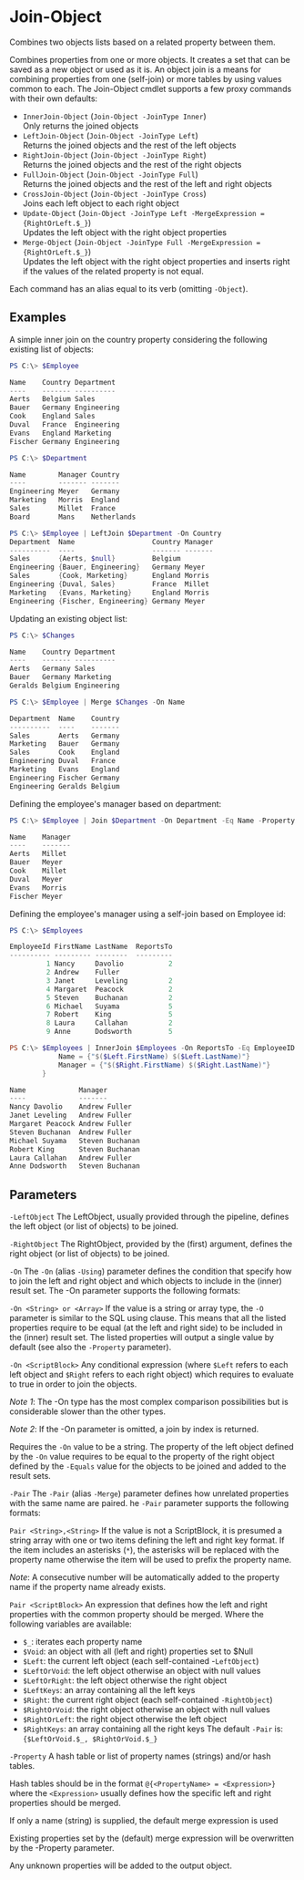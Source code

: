 # Join-Object
Combines two objects lists based on a related property between them.

Combines properties from one or more objects. It creates a set that can
be saved as a new object or used as it is. An object join is a means for
combining properties from one (self-join) or more tables by using values
common to each. The Join-Object cmdlet supports a few proxy commands with
their own defaults:
- `InnerJoin-Object` (`Join-Object -JoinType Inner`)  
Only returns the joined objects
- `LeftJoin-Object` (`Join-Object -JoinType Left`)  
Returns the joined objects and the rest of the left objects
- `RightJoin-Object` (`Join-Object -JoinType Right`)  
Returns the joined objects and the rest of the right objects
- `FullJoin-Object` (`Join-Object -JoinType Full`)  
Returns the joined objects and the rest of the left and right objects
- `CrossJoin-Object` (`Join-Object -JoinType Cross`)  
Joins each left object to each right object
- `Update-Object` (`Join-Object -JoinType Left -MergeExpression = {RightOrLeft.$_}`)  
Updates the left object with the right object properties
- `Merge-Object` (`Join-Object -JoinType Full -MergeExpression = {RightOrLeft.$_}`)  
Updates the left object with the right object properties and inserts
right if the values of the related property is not equal.

Each command has an alias equal to its verb (omitting `-Object`).

 ## Examples 
A simple inner join on the country property considering the following
existing list of objects:
```powershell
PS C:\> $Employee

Name    Country Department
----    ------- ----------
Aerts   Belgium Sales
Bauer   Germany Engineering
Cook    England Sales
Duval   France  Engineering
Evans   England Marketing
Fischer Germany Engineering

PS C:\> $Department

Name        Manager Country
----        ------- -------
Engineering Meyer   Germany
Marketing   Morris  England
Sales       Millet  France
Board       Mans    Netherlands

PS C:\> $Employee | LeftJoin $Department -On Country
Department  Name                   Country Manager
----------  ----                   ------- -------
Sales       {Aerts, $null}         Belgium
Engineering {Bauer, Engineering}   Germany Meyer
Sales       {Cook, Marketing}      England Morris
Engineering {Duval, Sales}         France  Millet
Marketing   {Evans, Marketing}     England Morris
Engineering {Fischer, Engineering} Germany Meyer
```

Updating an existing object list:
```powershell
PS C:\> $Changes

Name    Country Department
----    ------- ----------
Aerts   Germany Sales
Bauer   Germany Marketing
Geralds Belgium Engineering

PS C:\> $Employee | Merge $Changes -On Name

Department  Name    Country
----------  ----    -------
Sales       Aerts   Germany
Marketing   Bauer   Germany
Sales       Cook    England
Engineering Duval   France
Marketing   Evans   England
Engineering Fischer Germany
Engineering Geralds Belgium
```

Defining the employee's manager based on department:
```powershell
PS C:\> $Employee | Join $Department -On Department -Eq Name -Property @{Name = {$Left.$_}}, "Manager"

Name    Manager
----    -------
Aerts   Millet
Bauer   Meyer
Cook    Millet
Duval   Meyer
Evans   Morris
Fischer Meyer
```

Defining the employee's manager using a self-join based on Employee id:
```powershell
PS C:\> $Employees

EmployeeId FirstName LastName  ReportsTo
---------- --------- --------  ---------
         1 Nancy     Davolio           2
         2 Andrew    Fuller
         3 Janet     Leveling          2
         4 Margaret  Peacock           2
         5 Steven    Buchanan          2
         6 Michael   Suyama            5
         7 Robert    King              5
         8 Laura     Callahan          2
         9 Anne      Dodsworth         5

PS C:\> $Employees | InnerJoin $Employees -On ReportsTo -Eq EmployeeID -Property @{
            Name = {"$($Left.FirstName) $($Left.LastName)"}
            Manager = {"$($Right.FirstName) $($Right.LastName)"}
        }

Name             Manager
----             -------
Nancy Davolio    Andrew Fuller
Janet Leveling   Andrew Fuller
Margaret Peacock Andrew Fuller
Steven Buchanan  Andrew Fuller
Michael Suyama   Steven Buchanan
Robert King      Steven Buchanan
Laura Callahan   Andrew Fuller
Anne Dodsworth   Steven Buchanan
```

## Parameters

`-LeftObject`
The LeftObject, usually provided through the pipeline, defines the
left object (or list of objects) to be joined.

`-RightObject`
The RightObject, provided by the (first) argument, defines the right
object (or list of objects) to be joined.

`-On`
The `-On` (alias `-Using`) parameter defines the condition that specify
how to join the left and right object and which objects to include in the
(inner) result set. The -On parameter supports the following formats:

`-On <String> or <Array>`
If the value is a string or array type, the `-O` parameter is similar to
the SQL using clause. This means that all the listed properties require
to be equal (at the left and right side) to be included in the (inner)
result set. The listed properties will output a single value by default
(see also the `-Property` parameter).

`-On <ScriptBlock>`
Any conditional expression (where `$Left` refers to each left object and
`$Right` refers to each right object) which requires to evaluate to true
in order to join the objects.

_Note 1_: The -On <ScriptBlock> type has the most complex comparison
possibilities but is considerable slower than the other types.

_Note 2_: If the -On parameter is omitted, a join by index is returned.

Requires the `-On` value to be a string. The property of the left object
defined by the `-On` value requires to be equal to the property of the
right object defined by the `-Equals` value for the objects to be joined
and added to the result sets.

`-Pair`
The `-Pair` (alias `-Merge`) parameter defines how unrelated properties
with the same name are paired.
	he `-Pair` parameter supports the following formats:

`Pair <String>,<String>`
If the value is not a ScriptBlock, it is presumed a string array with
one or two items defining the left and right key format. If the item
includes an asterisks (`*`), the asterisks will be replaced with the
property name otherwise the item will be used to prefix the property name.

_Note_: A consecutive number will be automatically added to the property
name if the property name already exists.

`Pair <ScriptBlock>`
An expression that defines how the left and right properties with the
common property should be merged. Where the following variables are
available:

- `$_`: iterates each property name
- `$Void`: an object with all (left and right) properties set to $Null
- `$Left`: the current left object (each self-contained -`LeftObject`)
- `$LeftOrVoid`: the left object otherwise an object with null values
- `$LeftOrRight`: the left object otherwise the right object
- `$LeftKeys`: an array containing all the left keys
- `$Right`: the current right object (each self-contained `-RightObject`)
- `$RightOrVoid`: the right object otherwise an object with null values
- `$RightOrLeft`: the right object otherwise the left object
- `$RightKeys`: an array containing all the right keys
The default `-Pair` is: `{$LeftOrVoid.$_, $RightOrVoid.$_}`

`-Property`
A hash table or list of property names (strings) and/or hash tables.

Hash tables should be in the format `@{<PropertyName> = <Expression>}`
where the `<Expression>` usually defines how the specific left and
right properties should be merged.

If only a name (string) is supplied, the default merge expression
is used

Existing properties set by the (default) merge expression will be
overwritten by the -Property parameter.

Any unknown properties will be added to the output object.

